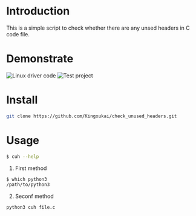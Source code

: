 # Introduction
This is a simple script to check whether there are any unsed headers in C code file.

# Demonstrate
![Linux driver code](https://vhs.charm.sh/vhs-2dICsKypiMC7hq5DtIdcDr.gif)
![Test project](https://vhs.charm.sh/vhs-3rtDMySKMFhZ5EtbQQPKNM.gif)

# Install
``` bash
git clone https://github.com/Kingxukai/check_unused_headers.git
```

# Usage
``` bash
$ cuh --help
```
1. First method
``` bash
$ which python3
/path/to/python3
```

2. Seconf method
``` bash
python3 cuh file.c
```
